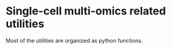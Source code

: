 # Single-cell multi-omics related utilities

Most of the utilities are organized as python functions.
